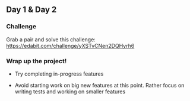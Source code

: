 ## Day 1 & Day 2


### Challenge

Grab a pair and solve this challenge: https://edabit.com/challenge/yXSTvCNen2DQHyrh6


### Wrap up the project!

- Try completing in-progress features

- Avoid starting work on big new features at this point. Rather focus on writing tests and working on smaller features